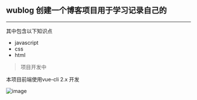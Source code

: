 ## wublog  创建一个博客项目用于学习记录自己的
 * * *
 其中包含以下知识点
 * javascript
 * css 
 * html
> 项目开发中 

本项目前端使用vue-cli 2.x 开发 

![image](https://user-images.githubusercontent.com/38801556/132498732-a6b64e1c-45aa-4187-9b81-154abd9919e1.png)
